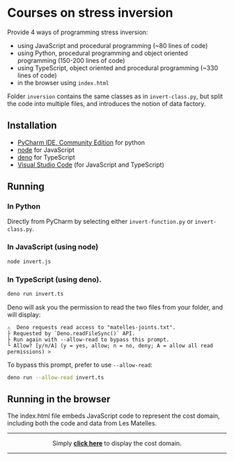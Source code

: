 # Courses on stress inversion

Provide 4 ways of programming stress inversion:
- using JavaScript and procedural programming (~80 lines of code)
- using Python, procedural programming and object oriented programming (150-200 lines of code)
- using TypeScript, object oriented and procedural programming (~330 lines of code)
- in the browser using `index.html`

Folder `inversion` contains the same classes as in `invert-class.py`, but split the code into multiple files, and introduces the notion of data factory.

## Installation
- [PyCharm IDE, Community Edition](https://www.jetbrains.com/pycharm/download/) for python
- [node](https://nodejs.org/en) for JavaScript
- [deno](https://deno.com/) for TypeScript
- [Visual Studio Code](https://code.visualstudio.com/) (for JavaScript and TypeScript)


## Running
### In Python
Directly from PyCharm by selecting either `invert-function.py` or `invert-class.py`.

### In JavaScript (using node)
```sh
node invert.js
```

### In TypeScript (using deno).
```sh
deno run invert.ts
```
Deno will ask you the permission to read the two files from your folder, and will display:
```
⚠️  Deno requests read access to "matelles-joints.txt".
├ Requested by `Deno.readFileSync()` API.
├ Run again with --allow-read to bypass this prompt.
└ Allow? [y/n/A] (y = yes, allow; n = no, deny; A = allow all read permissions) >
```
To bypass this prompt, prefer to use `--allow-read`:
```sh
deno run --allow-read invert.ts 
```

## Running in the browser
The index.html file embeds JavaScript code to represent the cost domain,
including both the code and data from Les Matelles.

---
<center>
Simply <a href="https://xaliphostes.github.io/course-stress-inv-3/"><b><b>click here</b></a></b> to display the cost domain.
</center>

---
